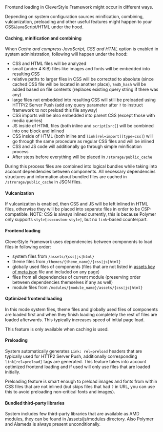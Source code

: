 Frontend loading in CleverStyle Framework might occur in different ways.

Depending on system configuration sources minification, combining, vulcanization, preloading and other useful features might happen to your CSS/JavaScript/HTML under the hood.

#### Caching, minification and combining
When *Cache and compress JavaScript, CSS and HTML* option is enabled in system administration, following will happen under the hood:
* CSS and HTML files will be analyzed
* small (under 4 KiB) files like images and fonts will be embedded into resulting CSS
* relative paths to larger files in CSS will be corrected to absolute (since cached CSS file will be located in another place), `?md5_hash` will be added based on file contents (replaces existing query string if there was any)
* large files not embedded into resulting CSS will still be preloaded using HTTP/2 Server Push (add any query parameter after `?` to instruct framework to not preload this file anyway)
* CSS imports will be also embedded into parent CSS (except those with media queries)
* JS inside of HTML files (both inline and `script[src]`) will be combined into one block and inlined
* CSS inside of HTML (both inline and `link[rel=import][type=css]`) will go through the same procedure as regular CSS files and will be inlined
* CSS and JS code will additionally go through simple minification process
* After steps before everything will be placed in `/storage/public_cache`

During this process files are combined into logical bundles while taking into account dependencies between components.
All necessary dependencies structures and information about bundled files are cached in `/strorage/public_cache` in JSON files.

#### Vulcanization
If vulcanization is enabled, then CSS and JS will be left inlined in HTML files, otherwise they will be placed into separate files in order to be CSP-compatible.
NOTE: CSS is always inlined currently, this is because Polymer only supports `style[is=custom-style]`, but no `link`-based counterpart.

#### Frontend loading
CleverStyle Framework uses dependencies between components to load files in following order:
* system files from `/assets/{css|js|html}`
* theme files from `/themes/{theme_name}/{css|js|html}`
* globally used files of components (files that are not listed in [assets key of meta.json](/docs/quick-start/Module-architecture.md#more-about-assets-property) file and included on any page)
* files from all dependencies of current module (preserving order between dependencies themselves if any as well)
* module files from `/modules/{module_name}/assets/{css|js|html}`

#### Optimized frontend loading
In this mode system files, theme files and globally used files of components are loaded first and when they finish loading completely the rest of files are loaded afterwards.
This typically increases speed of initial page load.

This feature is only available when caching is used.

#### Preloading
System automatically generates `Link: rel=preload` headers that are typically used for HTTP2 Server Push, additionally corresponding `link[rel=preload]` tags are generated.
This feature takes into account optimized frontend loading and if used will only use files that are loaded initially.

Preloading feature is smart enough to preload images and fonts from within CSS files that are not inlined (but skips files that had `?` in URL, you can use this to avoid preloading non-critical fonts and images).

#### Bundled third-party libraries
System includes few third-party libraries that are available as AMD modules, they can be found in [/assets/js/modules](/assets/js/modules) directory.
Also Polymer and Alameda is always present unconditionally.
